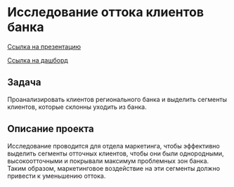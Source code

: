# Исследование оттока клиентов банка

[Ссылка на презентацию](https://disk.yandex.ru/i/L6cfOqGZ7fhW2g)

[Ссылка на дашборд](https://public.tableau.com/app/profile/vladislav.filyanin/viz/BankChurn_16833700182990/Dashboard)

## Задача

Проанализировать клиентов регионального банка и выделить сегменты клиентов, которые склонны уходить из банка.

## Описание проекта

Исследование проводится для отдела маркетинга, чтобы эффективно выделить сегменты отточных клиентов, чтобы они были однородными, высокоотточными и покрывали максимум проблемных зон банка. Таким образом, маркетинговое воздействие на эти сегменты должно привести к уменьшению оттока.
